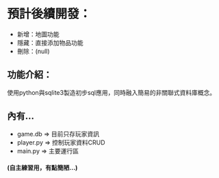 # 預計後續開發：
* 新增：地圖功能
* 隱藏：直接添加物品功能
* 刪除：(null)


## 功能介紹：
使用python與sqlite3製造初步sql應用，同時融入簡易的非關聯式資料庫概念。

## 內有...
* game.db => 目前只存玩家資訊
* player.py => 控制玩家資料CRUD
* main.py => 主要運行區

#### (自主練習用，有點簡陋...)

